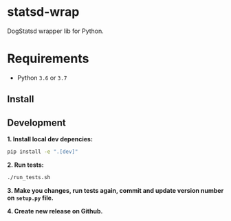 # statsd-wrap
DogStatsd wrapper lib for Python.

# Requirements
* Python `3.6` or `3.7`

## Install

## Development

**1. Install local dev depencies:**

```bash
pip install -e ".[dev]"
```

**2. Run tests:**
```bash
./run_tests.sh
```

**3. Make you changes, run tests again, commit and update version number on `setup.py` file.**

**4. Create new release on Github.**

